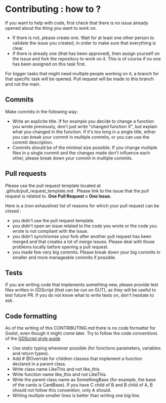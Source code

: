 # Contributing : how to ?

If you want to help with code, first check that there is no issue already opened about the thing you want to work on. 
- If there is not, please create one. Wait for at least one other person to validate the issue you created, in order to make sure that everything is clear.
- If there is already one (that has been approved), then assign yourself on the issue and fork the repository to work on it. This is of course if no one has been assigned on this task first.

For bigger tasks that might need multiple people working on it, a branch for that specific task will be opened. Pull request will be made to this branch and not the main.

## Commits

Make commits in the following way:
- Write an explicite title. If for example you decide to change a function you wrote previously, don't just write "changed function X", but explain what you changed in the function. If it's too long in a single title, either you can break your commit in multiple commits, or you can use the commit description.
- Commits should be of the minimal size possible. If you change multiple files in a single commit and the changes made don't influence each other, please break down your commit in multiple commits.

## Pull requests

Please use the pull request template located at .github/pull_request_template.md . Please link to the issue that the pull request is related to. **One Pull Request = One Issue.**

Here is a (non exhaustive) list of reasons for which your pull request can be closed :
- you didn't use the pull request template.
- you didn't open an issue related to the code you wrote or the code you wrote is not compliant with the issue.
- you didn't synchronise your fork after another pull request has been merged and that creates a lot of merge issues. Please deal with those problems locally before opening a pull request.
- you made few very big commits. Please break down your big commits in smaller and more manageable commits if possible.

## Tests

If you are writing code that implements something new, please provide test files written in GDScript (that can be run on GUT), as they will be useful to test future PR. If you do not know what to write tests on, don't hesitate to ask.

## Code formatting

As of the writing of this CONTRIBUTING.md there is no code formatter for Godot, even though it might come later. Try to follow the code conventions of the [GDScript style guide](https://docs.godotengine.org/en/stable/tutorials/scripting/gdscript/gdscript_styleguide.html)

- Use static typing whenever possible (for functions parameters, variables and return types).
- Add # @Override for children classes that implement a function declared in a parent class.
- Write class name LikeThis and not like_this.
- Write function name like_this and not LikeThis.
- Write the parent class name as SomethingBase (for example, the base of the cards is CardBase). If you have C child of B and B child of A, B should not follow this convention, only A should.
- Writing multiple smaller lines is better than writing one big line.
